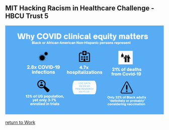 ## MIT Hacking Racism in Healthcare Challenge - HBCU Trust 5


![](healthcare_b_perc.jpg)


















[return to Work](./)